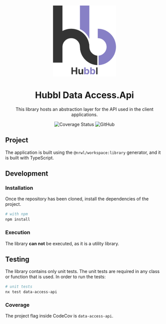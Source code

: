 <p align="center">
  <img width="200" src="../../../static/Logo.svg" alt="Hubbl logo">
</p>

<h1 align="center">Hubbl Data Access.Api</h1>

<div align="center">

This library hosts an abstraction layer for the API used in the client applications.

![Coverage Status](https://img.shields.io/codecov/c/github/hubbl-app/hubbl?flag=data-access-api&label=api%20coverage&logo=codecov&style=for-the-badge)
![GitHub](https://img.shields.io/github/license/hubbl-app/hubbl?color=%237CB9E8&style=for-the-badge)

</div>

## Project

The application is built using the `@nrwl/workspace:library` generator, and it is built with TypeScript.

## Development

### Installation

Once the repository has been cloned, install the dependencies of the project.

```sh
# with npm 
npm install 
```

### Execution

The library **can not** be executed, as it is a utility library.

## Testing

The library contains only unit tests. The unit tests are required in any class or function that is used. In order to run the tests:

```sh
# unit tests
nx test data-access-api
```

### Coverage

The project flag inside CodeCov is `data-access-api`.
